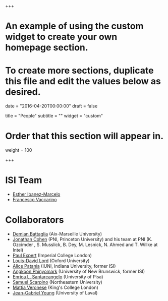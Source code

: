 +++
# An example of using the custom widget to create your own homepage section.
# To create more sections, duplicate this file and edit the values below as desired.

date = "2016-04-20T00:00:00"
draft = false

title = "People"
subtitle = ""
widget = "custom"

# Order that this section will appear in.
weight = 100

+++

# ISI Team
- [Esther Ibanez-Marcelo](https://sites.google.com/site/estherib4n3z/)
- [Francesco Vaccarino](https://www.isi.it/en/people/francesco-vaccarino)

# Collaborators 
- [Demian Battaglia](http://www.demian-battaglia.net/Demian_Battaglias_homepage/Home.html) (Aix-Marseille University)
- [Jonathan Cohen](https://pni.princeton.edu/faculty/jonathan-cohen) (PNI, Princeton University) and his team at PNI (K. Ozcimder , S. Musslick, B. Dey, M. Lesnick, N. Ahmed and T. Willke at Intel)
- [Paul Expert](https://scholar.google.com/citations?user=HfhPMBoAAAAJ&hl=en) (Imperial College London)
- [Louis-David Lord](https://www.psych.ox.ac.uk/team/louis-david-lord) (Oxford University) 
- [Alice Patania](http://apatania.altervista.org/) (IUNI, Indiana University, former ISI)
- [Angkoon Phinyomark](http://www.angkoon-phinyomark.com/) (University of New Brunswick, former ISI)
- [Enrica L. Santarcangelo](http://www.enricasantarcangelo.com/) (University of Pisa)
- [Samuel Scarpino](http://scarpino.github.io/) (Northeastern University)
- [Mattia Veronese](https://kclpure.kcl.ac.uk/portal/mattia.veronese.html) (King's College London)
- [Jean-Gabriel Young](http://www.jgyoung.ca/) (University of Laval)

